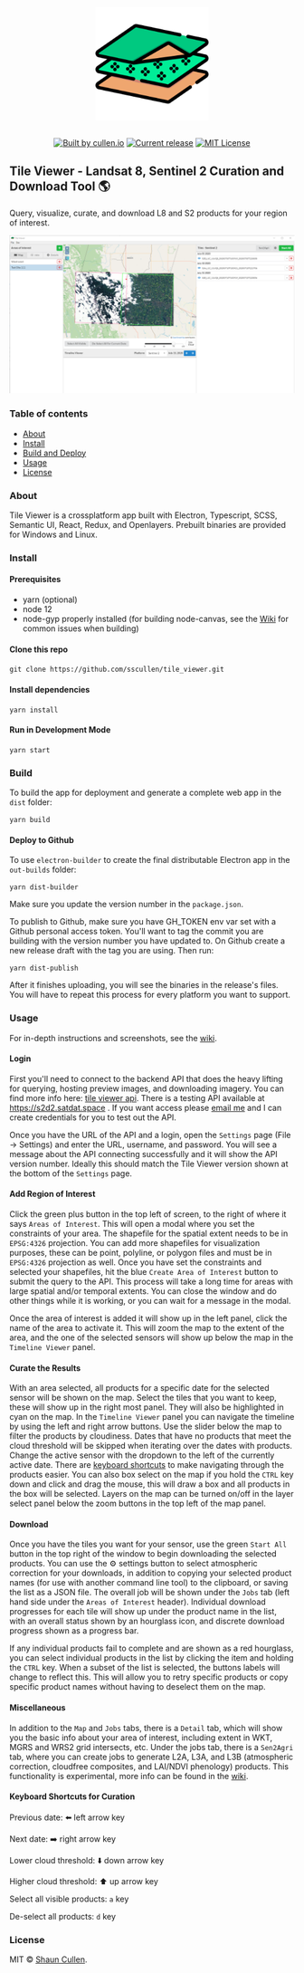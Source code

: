 <p align="center">
  <img src="https://raw.githubusercontent.com/sscullen/tile_viewer/master/assets/icons/512x512.png" width="200" align="center">
  <br>
  <br>
</p>

<p align="center">
  <a href="https://cullen.io"><img alt="Built by cullen.io" src="https://img.shields.io/badge/Built%20by-cullen.io-brightgreen"></a>
  <a href="https://github.com/sscullen/tile_viewer/releases"><img alt="Current release" src="https://img.shields.io/github/v/release/sscullen/tile_viewer"></a>
  <a href="https://opensource.org/licenses/MIT"><img alt="MIT License" src="https://img.shields.io/github/license/sscullen/tile_viewer"></a>
</p>

## Tile Viewer - Landsat 8, Sentinel 2 Curation and Download Tool :earth_americas:

Query, visualize, curate, and download L8 and S2 products for your region of interest.

![Tile Viewer Interface Screenshot](https://raw.githubusercontent.com/sscullen/tile_viewer/master/tile_viewer_screenshot.png)

### Table of contents
* [About](#about)
* [Install](#install)
* [Build and Deploy](#build)
* [Usage](#usage)
* [License](#license)

### About

Tile Viewer is a crossplatform app built with Electron, Typescript, SCSS, Semantic UI, React, Redux, and Openlayers. Prebuilt binaries are provided for Windows and Linux.

### Install

#### Prerequisites

* yarn (optional)
* node 12
* node-gyp properly installed (for building node-canvas, see the [Wiki](https://github.com/sscullen/tile_viewer/wiki/Common-Issues) for common issues when building)

#### Clone this repo

```
git clone https://github.com/sscullen/tile_viewer.git
```

#### Install dependencies

```
yarn install
```

#### Run in Development Mode

```
yarn start
```

### Build

To build the app for deployment and generate a complete web app in the `dist` folder:

```
yarn build
```

#### Deploy to Github

To use `electron-builder` to create the final distributable Electron app in the `out-builds` folder:

```
yarn dist-builder
```

Make sure you update the version number in the `package.json`.

To publish to Github, make sure you have GH_TOKEN env var set with a Github personal access token. You'll want to tag the commit you are building with the version number you have updated to. On Github create a new release draft with the tag you are using. Then run:

```
yarn dist-publish
```
After it finishes uploading, you will see the binaries in the release's files. You will have to repeat this process for every platform you want to support.

### Usage

For in-depth instructions and screenshots, see the [wiki](https://github.com/sscullen/tile_viewer/wiki/Usage-Instructions).

#### Login

First you'll need to connect to the backend API that does the heavy lifting for querying, hosting preview images, and downloading imagery. You can find more info here: [tile viewer api](https://github.com/sscullen/tile_viewer_api). There is a testing API available at https://s2d2.satdat.space . If you want access please [email me](mailto://shaun@cullen.io) and I can create credentials for you to test out the API.

Once you have the URL of the API and a login, open the `Settings` page (File -> Settings) and enter the URL, username, and password. You will see a message about the API connecting successfully and it will show the API version number. Ideally this should match the Tile Viewer version shown at the bottom of the `Settings` page.

#### Add Region of Interest

Click the green plus button in the top left of screen, to the right of where it says `Areas of Interest`. This will open a modal where you set the constraints of your area. The shapefile for the spatial extent needs to be in `EPSG:4326` projection. You can add more shapefiles for visualization purposes, these can be point, polyline, or polygon files and must be in `EPSG:4326` projection as well. Once you have set the constraints and selected your shapefiles, hit the blue `Create Area of Interest` button to submit the query to the API. This process will take a long time for areas with large spatial and/or temporal extents. You can close the window and do other things while it is working, or you can wait for a message in the modal.

Once the area of interest is added it will show up in the left panel, click the name of the area to activate it. This will zoom the map to the extent of the area, and the one of the selected sensors will show up below the map in the `Timeline Viewer` panel.

#### Curate the Results

With an area selected, all products for a specific date for the selected sensor will be shown on the map. Select the tiles that you want to keep, these will show up in the right most panel. They will also be highlighted in cyan on the map. In the `Timeline Viewer` panel you can navigate the timeline by using the left and right arrow buttons. Use the slider below the map to filter the products by cloudiness. Dates that have no products that meet the cloud threshold will be skipped when iterating over the dates with products. Change the active sensor with the dropdown to the left of the currently active date. There are [keyboard shortcuts](#Keyboard-Shortcuts-for-Curation) to make navigating through the products easier. You can also box select on the map if you hold the `CTRL` key down and click and drag the mouse, this will draw a box and all products in the box will be selected. Layers on the map can be turned on/off in the layer select panel below the zoom buttons in the top left of the map panel.

#### Download

Once you have the tiles you want for your sensor, use the green `Start All` button in the top right of the window to begin downloading the selected products. You can use the :gear: settings button to select atmospheric correction for your downloads, in addition to copying your selected product names (for use with another command line tool) to the clipboard, or saving the list as a JSON file. The overall job will be shown under the `Jobs` tab (left hand side under the `Areas of Interest` header). Individual download progresses for each tile will show up under the product name in the list, with an overall status shown by an hourglass icon, and discrete download progress shown as a progress bar.

If any individual products fail to complete and are shown as a red hourglass, you can select individual products in the list by clicking the item and holding the `CTRL` key. When a subset of the list is selected, the buttons labels will change to reflect this. This will allow you to retry specific products or copy specific product names without having to deselect them on the map.

#### Miscellaneous

In addition to the `Map` and `Jobs` tabs, there is a `Detail` tab, which will show you the basic info about your area of interest, including extent in WKT, MGRS and WRS2 grid intersects, etc. Under the jobs tab, there is a `Sen2Agri` tab, where you can create jobs to generate L2A, L3A, and L3B (atmospheric correction, cloudfree composites, and LAI/NDVI phenology) products. This functionality is experimental, more info can be found in the [wiki](https://github.com/sscullen/tile_viewer/wiki/Sen2Agri).

#### Keyboard Shortcuts for Curation

Previous date: :arrow_left: left arrow key

Next date: :arrow_right: right arrow key

Lower cloud threshold: :arrow_down: down arrow key

Higher cloud threshold: :arrow_up: up arrow key

Select all visible products: `a` key

De-select all products: `d` key

### License

MIT © [Shaun Cullen](https://cullen.io).
